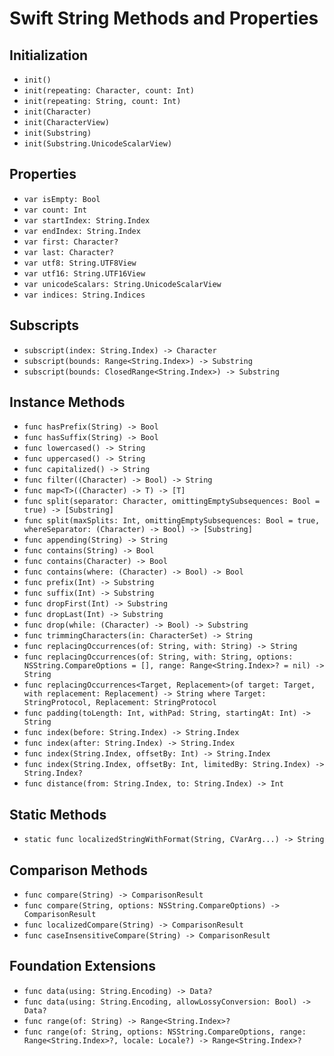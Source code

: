 # Swift String Methods and Properties

## Initialization
- `init()`
- `init(repeating: Character, count: Int)`
- `init(repeating: String, count: Int)`
- `init(Character)`
- `init(CharacterView)`
- `init(Substring)`
- `init(Substring.UnicodeScalarView)`

## Properties
- `var isEmpty: Bool`
- `var count: Int`
- `var startIndex: String.Index`
- `var endIndex: String.Index`
- `var first: Character?`
- `var last: Character?`
- `var utf8: String.UTF8View`
- `var utf16: String.UTF16View`
- `var unicodeScalars: String.UnicodeScalarView`
- `var indices: String.Indices`

## Subscripts
- `subscript(index: String.Index) -> Character`
- `subscript(bounds: Range<String.Index>) -> Substring`
- `subscript(bounds: ClosedRange<String.Index>) -> Substring`

## Instance Methods
- `func hasPrefix(String) -> Bool`
- `func hasSuffix(String) -> Bool`
- `func lowercased() -> String`
- `func uppercased() -> String`
- `func capitalized() -> String`
- `func filter((Character) -> Bool) -> String`
- `func map<T>((Character) -> T) -> [T]`
- `func split(separator: Character, omittingEmptySubsequences: Bool = true) -> [Substring]`
- `func split(maxSplits: Int, omittingEmptySubsequences: Bool = true, whereSeparator: (Character) -> Bool) -> [Substring]`
- `func appending(String) -> String`
- `func contains(String) -> Bool`
- `func contains(Character) -> Bool`
- `func contains(where: (Character) -> Bool) -> Bool`
- `func prefix(Int) -> Substring`
- `func suffix(Int) -> Substring`
- `func dropFirst(Int) -> Substring`
- `func dropLast(Int) -> Substring`
- `func drop(while: (Character) -> Bool) -> Substring`
- `func trimmingCharacters(in: CharacterSet) -> String`
- `func replacingOccurrences(of: String, with: String) -> String`
- `func replacingOccurrences(of: String, with: String, options: NSString.CompareOptions = [], range: Range<String.Index>? = nil) -> String`
- `func replacingOccurrences<Target, Replacement>(of target: Target, with replacement: Replacement) -> String where Target: StringProtocol, Replacement: StringProtocol`
- `func padding(toLength: Int, withPad: String, startingAt: Int) -> String`
- `func index(before: String.Index) -> String.Index`
- `func index(after: String.Index) -> String.Index`
- `func index(String.Index, offsetBy: Int) -> String.Index`
- `func index(String.Index, offsetBy: Int, limitedBy: String.Index) -> String.Index?`
- `func distance(from: String.Index, to: String.Index) -> Int`

## Static Methods
- `static func localizedStringWithFormat(String, CVarArg...) -> String`

## Comparison Methods
- `func compare(String) -> ComparisonResult`
- `func compare(String, options: NSString.CompareOptions) -> ComparisonResult`
- `func localizedCompare(String) -> ComparisonResult`
- `func caseInsensitiveCompare(String) -> ComparisonResult`

## Foundation Extensions
- `func data(using: String.Encoding) -> Data?`
- `func data(using: String.Encoding, allowLossyConversion: Bool) -> Data?`
- `func range(of: String) -> Range<String.Index>?`
- `func range(of: String, options: NSString.CompareOptions, range: Range<String.Index>?, locale: Locale?) -> Range<String.Index>?`
